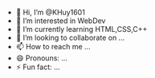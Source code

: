 - 👋 Hi, I’m @KHuy1601
- 👀 I’m interested in WebDev
- 🌱 I’m currently learning HTML,CSS,C++
- 💞️ I’m looking to collaborate on ...
- 📫 How to reach me ...
- 😄 Pronouns: ...
- ⚡ Fun fact: ...

<!---
KHuy1601/KHuy1601 is a ✨ special ✨ repository because its `README.md` (this file) appears on your GitHub profile.
You can click the Preview link to take a look at your changes.
--->
